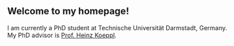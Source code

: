 ## Welcome to my homepage!

I am currently a PhD student at Technische Universität Darmstadt, Germany. My PhD advisor is [Prof. Heinz Koeppl](http://www.bcs.tu-darmstadt.de/biocomm/people_1/professor/heinzkoeppl.en.jsp). 
